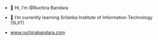 - 👋 Hi, I’m @Ruchira Bandara

- 🌱 I’m currently learning Srilanka Institute of Information Technology (SLIIT)


-  www.ruchirabandara.com
<!---
RuchiraHansanaBandara/RuchiraHansanaBandara is a ✨ special ✨ repository because its `README.md` (this file) appears on your GitHub profile.
You can click the Preview link to take a look at your changes.
--->
